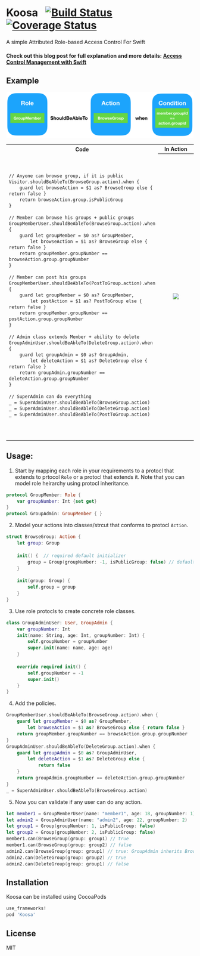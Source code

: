 # Koosa&nbsp;&nbsp;&nbsp;[![Build Status](https://travis-ci.org/mmabdelateef/Koosa.svg?branch=master)](https://travis-ci.org/mmabdelateef/Koosa) [![Coverage Status](https://coveralls.io/repos/github/mmabdelateef/Koosa/badge.svg?branch=master)](https://coveralls.io/github/mmabdelateef/Koosa?branch=master)
A simple Attributed Role-based Access Control For Swift
#### Check out this blog post for full explanation and more details: [Access Control Management with Swift](https://github.com/joemccann/dillinger/blob/master/KUBERNETES.md)

## Example
![](imgs/PolicyExample.png)
<table>
  <tr>
    <th width="50%">Code</th>
    <th width="50%">In Action</th>
  </tr>
  <tr>
    <td/>
    <th rowspan="20"><img src="https://media.giphy.com/media/dYGhmIvkDHlvSxsWum/giphy.gif"></th>
  </tr>
  <tr>
    <td><div class="highlight highlight-source-swift"><pre>
    
    // Anyone can browse group, if it is public
    Visitor.shouldBeAbleTo(BrowseGroup.action).when {
        guard let browseAction = $1 as? BrowseGroup else { return false }
        return browseAction.group.isPublicGroup
    }
    
    // Member can browse his groups + public groups
    GroupMemberUser.shouldBeAbleTo(BrowseGroup.action).when {
        guard let groupMember = $0 as? GroupMember,
            let browseAction = $1 as? BrowseGroup else { return false }
        return groupMember.groupNumber == browseAction.group.groupNumber
    }
    
    // Member can post his groups 
    GroupMemberUser.shouldBeAbleTo(PostToGroup.action).when {
        guard let groupMember = $0 as? GroupMember,
            let postAction = $1 as? PostToGroup else { return false }
        return groupMember.groupNumber == postAction.group.groupNumber
    }
    
    // Admin class extends Member + ability to delete
    GroupAdminUser.shouldBeAbleTo(DeleteGroup.action).when {
        guard let groupAdmin = $0 as? GroupAdmin,
            let deleteAction = $1 as? DeleteGroup else { return false }
        return groupAdmin.groupNumber == deleteAction.group.groupNumber
    }
    
    // SuperAdmin can do everything
    _ = SuperAdminUser.shouldBeAbleTo(BrowseGroup.action)
    _ = SuperAdminUser.shouldBeAbleTo(DeleteGroup.action)
    _ = SuperAdminUser.shouldBeAbleTo(PostToGroup.action)
    
</pre></div></td>
  </tr>
</table>

## Usage:

1. Start by mapping each role in your requirements to a protocl that extends to prtocol `Role` or a protocl that extends it. Note that you can model role heirarchy using protocl inheritance.
```swift
protocol GroupMember: Role {
    var groupNumber: Int {set get}
}
protocol GroupAdmin: GroupMember { }
```

2. Model your actions into classes/strcut that conforms to protocl `Action`.
```swift
struct BrowseGroup: Action {
    let group: Group
    
    init() {  // required default initializer
        group = Group(groupNumber: -1, isPublicGroup: false) // default froup
    }
    
    init(group: Group) {
        self.group = group
    }
}
```
3. Use role protocls to create concrete role classes.
```swift
class GroupAdminUser: User, GroupAdmin {
    var groupNumber: Int
    init(name: String, age: Int, groupNumber: Int) {
        self.groupNumber = groupNumber
        super.init(name: name, age: age)
    }
    
    override required init() {
        self.groupNumber = -1
        super.init()
    }
}
```
4. Add the policies.
```swift
GroupMemberUser.shouldBeAbleTo(BrowseGroup.action).when {
    guard let groupMember = $0 as? GroupMember,
        let browseAction = $1 as? BrowseGroup else { return false }
    return groupMember.groupNumber == browseAction.group.groupNumber
}
GroupAdminUser.shouldBeAbleTo(DeleteGroup.action).when {
    guard let groupAdmin = $0 as? GroupAdminUser,
        let deleteAction = $1 as? DeleteGroup else {
            return false
    }
    return groupAdmin.groupNumber == deleteAction.group.groupNumber
}
_ = SuperAdminUser.shouldBeAbleTo(BrowseGroup.action)
```
5. Now you can validate if any user can do any action.
```swift
let member1 = GroupMemberUser(name: "member1", age: 18, groupNumber: 1)
let admin2 = GroupAdminUser(name: "admin2", age: 22, groupNumber: 2)
let group1 = Group(groupNumber: 1, isPublicGroup: false)
let group2 = Group(groupNumber: 2, isPublicGroup: false)
member1.can(BrowseGroup(group: group1) // true
member1.can(BrowseGroup(group: group2) // false
admin2.can(BrowseGroup(group: group1) // true: GroupAdmin inherits BrowseGroup permission from GroupMember
admin2.can(DeleteGroup(group: group2) // true
admin2.can(DeleteGroup(group: group1) // false
```

## Installation

Koosa can be installed using CocoaPods
```sh
use_frameworks!
pod 'Koosa'
```

License
----

MIT
